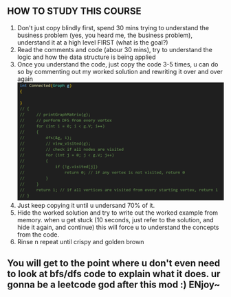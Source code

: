 ## HOW TO STUDY THIS COURSE

1. Don't just copy blindly first, spend 30 mins trying to understand the business problem (yes, you heard me, the business problem), understand it at a high level FIRST (what is the goal?)
2. Read the comments and code (abour 30 mins), try to understand the logic and how the data structure is being applied
3. Once you understand the code, just copy the code 3-5 times, u can do so by commenting out my worked solution and rewriting it over and over again
![alt text](image.png)
4. Just keep copying it until u undersand 70% of it.
5. Hide the worked solution and try to write out the worked example from memory. when u get stuck (10 seconds, just refer to the solution, and hide it again, and continue) this will force u to understand the concepts from the code.
6. Rinse n repeat until crispy and golden brown

## You will get to the point where u don't even need to look at bfs/dfs code to explain what it does. ur gonna be a leetcode god after this mod :) ENjoy~